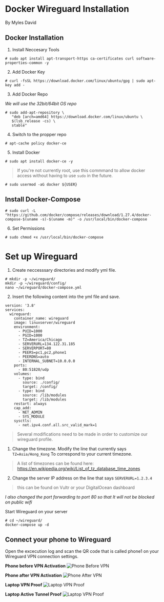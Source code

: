 # Docker Wireguard Installation
By Myles David
## Docker Installation
1. Install Neccesary Tools
~~~ 
# sudo apt install apt-transport-https ca-certificates curl software-properties-common -y
~~~
2. Add Docker Key 
~~~
# curl -fsSL https://download.docker.com/linux/ubuntu/gpg | sudo apt-key add -
~~~
3. Add Docker Repo 

*We will use the 32bit/64bit OS repo*
~~~
# sudo add-apt-repository \
   "deb [arch=amd64] https://download.docker.com/linux/ubuntu \
   $(lsb_release -cs) \
   stable"
~~~
4. Switch to the propper repo
~~~
# apt-cache policy docker-ce
~~~
5. Install Docker 
~~~
# sudo apt install docker-ce -y
~~~
> If you're not currently root, use this commmand to allow docker access without having to use `sudo` in the future.
~~~
# sudo usermod -aG docker ${USER}
~~~
## Install Docker-Compose
~~~
# sudo curl -L "https://github.com/docker/compose/releases/download/1.27.4/docker-compose-$(uname -s)-$(uname -m)" -o /usr/local/bin/docker-compose
~~~
6. Set Permissions 
~~~
# sudo chmod +x /usr/local/bin/docker-compose
~~~
# Set up Wireguard
1. Create neccesssary directories and modify yml file.
~~~
# mkdir -p ~/wireguard/
mkdir -p ~/wireguard/config/
nano ~/wireguard/docker-compose.yml
~~~
2. Insert the following content into the yml file and save.
~~~
version: '3.8'
services:
  wireguard:
    container_name: wireguard
    image: linuxserver/wireguard
    environment:
      - PUID=1000
      - PGID=1000
      - TZ=America/Chicago
      - SERVERURL=134.122.31.185
      - SERVERPORT=80
      - PEERS=pc1,pc2,phone1
      - PEERDNS=auto
      - INTERNAL_SUBNET=10.0.0.0
    ports:
      - 80:51820/udp
    volumes:
      - type: bind
        source: ./config/
        target: /config/
      - type: bind
        source: /lib/modules
        target: /lib/modules
    restart: always
    cap_add:
      - NET_ADMIN
      - SYS_MODULE
    sysctls:
      - net.ipv4.conf.all.src_valid_mark=1
~~~
> Several modifications need to be made in order to customize our wireguard profile. 

1. Change the timezone. Modify the line that currently says `TZ=Asia/Hong_Kong` To correspond to your current timezone. 
> A list of timezones can be found here: https://en.wikipedia.org/wiki/List_of_tz_database_time_zones

2. Change the server IP address on the line that says `SERVERURL=1.2.3.4` 
> this can be found on Vultr or your DigitalOcean dashboard

*I also changed the port forwarding to port 80 so that It will not be blocked on public wifi*

Start Wireguard on your server 
~~~
# cd ~/wireguard/
docker-compose up -d
~~~
## Connect your phone to Wireguard 

Open the excecution log and scan the QR code that is called phone1 on your Wireguard VPN connection settings.

**Phone before VPN Activation**
![Phone Before VPN](https://github.com/mylesndavid/DockerWireguardVPN/blob/main/20211206_174638000_iOS.png)

**Phone after VPN Activation**
![Phone After VPN](https://github.com/mylesndavid/DockerWireguardVPN/blob/main/20211206_174653000_iOS.png)

**Laptop VPN Proof**
![Laptop VPN Proof](https://github.com/mylesndavid/DockerWireguardVPN/blob/main/laptop%20vpn%20proof%20.png)

**Laptop Active Tunnel Proof**
![Laptop VPN Proof](https://github.com/mylesndavid/DockerWireguardVPN/blob/main/wireguard%20active%20tunnel.png)
